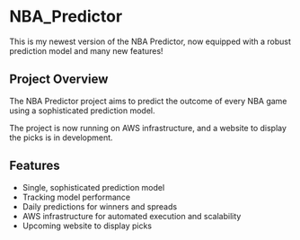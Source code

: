 ﻿# NBA_Predictor

This is my newest version of the NBA Predictor, now equipped with a robust prediction model and many new features!

## Project Overview

The NBA Predictor project aims to predict the outcome of every NBA game using a sophisticated prediction model. 

The project is now running on AWS infrastructure, and a website to display the picks is in development.

## Features

- Single, sophisticated prediction model
- Tracking model performance
- Daily predictions for winners and spreads
- AWS infrastructure for automated execution and scalability
- Upcoming website to display picks
